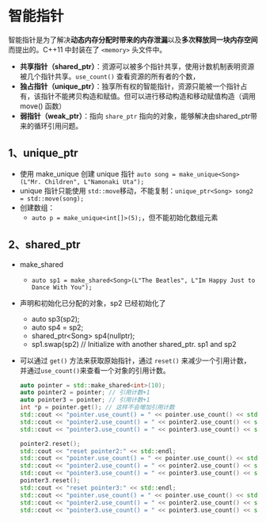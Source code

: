 # 智能指针

智能指针是为了解决**动态内存分配时带来的内存泄漏**以及**多次释放同一块内存空间**而提出的。C++11 中封装在了 `<memory>` 头文件中。

- **共享指针（shared_ptr）**：资源可以被多个指针共享，使用计数机制表明资源被几个指针共享。`use_count()` 查看资源的所有者的个数，
- **独占指针（unique_ptr）**：独享所有权的智能指针，资源只能被一个指针占有，该指针不能拷贝构造和赋值。但可以进行移动构造和移动赋值构造（调用 move() 函数）
- **弱指针（weak_ptr）**：指向 `share_ptr` 指向的对象，能够解决由shared_ptr带来的循环引用问题。

## 1、unique_ptr

- 使用 make_unique 创建 unique 指针 `auto song = make_unique<Song>(L"Mr. Children", L"Namonaki Uta");`
- unique 指针只能使用 `std::move`移动，不能复制：`unique_ptr<Song> song2 = std::move(song);`
- 创建数组：
  - `auto p = make_unique<int[]>(5);`，但不能初始化数组元素

## 2、shared_ptr

- make_shared

  - `auto sp1 = make_shared<Song>(L"The Beatles", L"Im Happy Just to Dance With You");`

- 声明和初始化已分配的对象，sp2 已经初始化了

  - auto sp3(sp2);
  - auto sp4 = sp2;
  - shared_ptr\<Song> sp4(nullptr);
  - sp1.swap(sp2) // Initialize with another shared_ptr. sp1 and sp2

- 可以通过 `get()` 方法来获取原始指针，通过 `reset()` 来减少一个引用计数， 并通过`use_count()`来查看一个对象的引用计数。

  ```c++
  auto pointer = std::make_shared<int>(10);
  auto pointer2 = pointer; // 引用计数+1
  auto pointer3 = pointer; // 引用计数+1
  int *p = pointer.get(); // 这样不会增加引用计数
  std::cout << "pointer.use_count() = " << pointer.use_count() << std::endl; // 3
  std::cout << "pointer2.use_count() = " << pointer2.use_count() << std::endl; // 3
  std::cout << "pointer3.use_count() = " << pointer3.use_count() << std::endl; // 3
  
  pointer2.reset();
  std::cout << "reset pointer2:" << std::endl;
  std::cout << "pointer.use_count() = " << pointer.use_count() << std::endl; // 2
  std::cout << "pointer2.use_count() = " << pointer2.use_count() << std::endl; // 0, pointer2 已 reset
  std::cout << "pointer3.use_count() = " << pointer3.use_count() << std::endl; // 2
  pointer3.reset();
  std::cout << "reset pointer3:" << std::endl;
  std::cout << "pointer.use_count() = " << pointer.use_count() << std::endl; // 1
  std::cout << "pointer2.use_count() = " << pointer2.use_count() << std::endl; // 0
  std::cout << "pointer3.use_count() = " << pointer3.use_count() << std::endl; // 0, pointer3 已 reset
  ```

  
